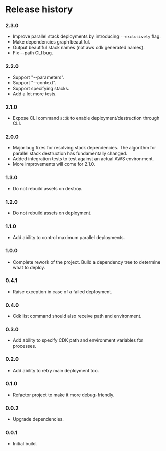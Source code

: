 # Release history

### 2.3.0
* Improve parallel stack deployments by introducing `--exclusively` flag.
* Make dependencies graph beautiful.
* Output beautiful stack names (not aws cdk generated names).
* Fix --path CLI bug.

### 2.2.0
* Support "--parameters".
* Support "--context".
* Support specifying stacks.
* Add a lot more tests.

### 2.1.0
* Expose CLI command `acdk` to enable deployment/destruction through CLI.

### 2.0.0
* Major bug fixes for resolving stack dependencies. The algorithm for parallel stack destruction has fundamentally changed.
* Added integration tests to test against an actual AWS environment.
* More improvements will come for 2.1.0.

### 1.3.0
* Do not rebuild assets on destroy.

### 1.2.0
* Do not rebuild assets on deployment.

### 1.1.0
* Add ability to control maximum parallel deployments.

### 1.0.0
* Complete rework of the project. Build a dependency tree to determine what to deploy.

### 0.4.1
* Raise exception in case of a failed deployment.

### 0.4.0
* Cdk list command should also receive path and environment.

### 0.3.0
* Add ability to specify CDK path and environment variables for processes.

### 0.2.0
* Add ability to retry main deployment too.

### 0.1.0
* Refactor project to make it more debug-friendly.

### 0.0.2
* Upgrade dependencies.

### 0.0.1
* Initial build.
